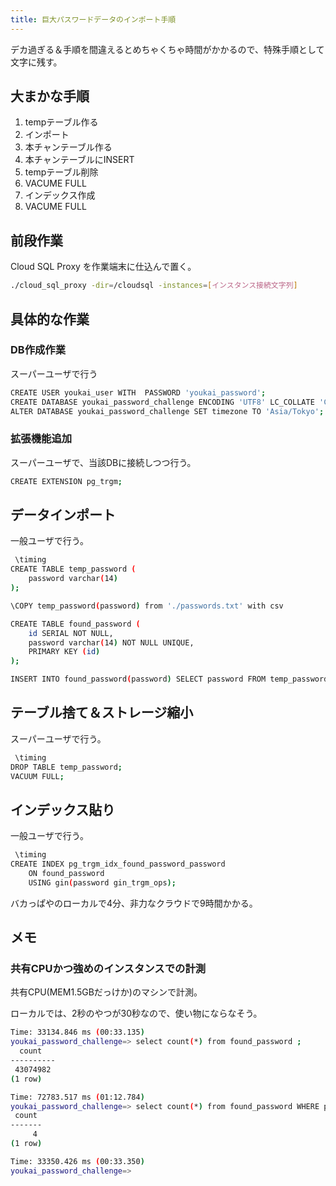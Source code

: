 ```yaml
---
title: 巨大パスワードデータのインポート手順
---
```

 
デカ過ぎる＆手順を間違えるとめちゃくちゃ時間がかかるので、特殊手順として文字に残す。

## 大まかな手順

1. tempテーブル作る
2. インポート
3. 本チャンテーブル作る
4. 本チャンテーブルにINSERT
5. tempテーブル削除
6. VACUME FULL
7. インデックス作成
8. VACUME FULL

## 前段作業

Cloud SQL Proxy を作業端末に仕込んで置く。

```bash
./cloud_sql_proxy -dir=/cloudsql -instances=[インスタンス接続文字列]
```

## 具体的な作業

### DB作成作業

スーパーユーザで行う

```bash
CREATE USER youkai_user WITH  PASSWORD 'youkai_password';
CREATE DATABASE youkai_password_challenge ENCODING 'UTF8' LC_COLLATE 'C' TEMPLATE 'template0';
ALTER DATABASE youkai_password_challenge SET timezone TO 'Asia/Tokyo';
```

### 拡張機能追加

スーパーユーザで、当該DBに接続しつつ行う。

```bash
CREATE EXTENSION pg_trgm;
```

## データインポート

一般ユーザで行う。

```bash
 \timing
CREATE TABLE temp_password (
    password varchar(14)
);

\COPY temp_password(password) from './passwords.txt' with csv

CREATE TABLE found_password (
    id SERIAL NOT NULL,
    password varchar(14) NOT NULL UNIQUE,
    PRIMARY KEY (id)
);

INSERT INTO found_password(password) SELECT password FROM temp_password;
```

## テーブル捨て＆ストレージ縮小

スーパーユーザで行う。

```bash
 \timing
DROP TABLE temp_password;
VACUUM FULL;
```

## インデックス貼り

一般ユーザで行う。

```bash
 \timing
CREATE INDEX pg_trgm_idx_found_password_password
    ON found_password
    USING gin(password gin_trgm_ops);
```

バカっぱやのローカルで4分、非力なクラウドで9時間かかる。

## メモ

### 共有CPUかつ強めのインスタンスでの計測

共有CPU(MEM1.5GBだっけか)のマシンで計測。

ローカルでは、2秒のやつが30秒なので、使い物にならなそう。

```bash
Time: 33134.846 ms (00:33.135)
youkai_password_challenge=> select count(*) from found_password ;
  count   
----------
 43074982
(1 row)

Time: 72783.517 ms (01:12.784)
youkai_password_challenge=> select count(*) from found_password WHERE password LIKE '%MIURA%';
 count 
-------
     4
(1 row)

Time: 33350.426 ms (00:33.350)
youkai_password_challenge=> 
```
